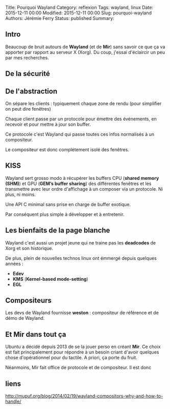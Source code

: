 Title: Pourquoi Wayland
Category: reflexion
Tags: wayland, linux
Date: 2015-12-11 00:00
Modified: 2015-12-11 00:00
Slug: pourquoi-wayland
Authors: Jérémie Ferry
Status: published
Summary:

## Intro

Beaucoup de bruit autours de **Wayland** (et de **Mir**) sans savoir ce que ça va apporter par rapport au serveur X (Xorg).
Du coup, j'essai d'éclaircir un peu par mes recherches.

## De la sécurité

## De l'abstraction

On sépare les clients : typiquement chaque zone de rendu (pour simplifier on peut dire fenêtres)

Chaque client passe par un protocole pour émettre des événements, en recevoir et pour mettre à jour son buffer.

Ce protocole c'est Wayland qui passe toutes ces infos normalisés à un compositeur.

Le compositeur est donc complétement isolé des fenêtres.

## KISS

Wayland sert grosso modo à récupérer les buffers CPU (**shared memory (SHM)**) et GPU (**GEM’s buffer sharing**) des différentes fenêtres et les transmettre avec leur ordre d'affichage à un composer via un protocole.
Ni plus, ni moins.

Une API C minimal sans prise en charge de buffer exotique.

Par conséquent plus simple à développer et à entretenir.

## Les bienfaits de la page blanche

Wayland c'est aussi un projet jeune qui ne traine pas les **deadcodes** de Xorg et son historique.

De plus, plein de nouvelles technos linux ont émmergé depuis quelques années :

- **Edev**
- **KMS** (**Kernel-based mode-setting**)
- **EGL** 

## Compositeurs

Les devs de Wayland fournisse **weston** : compositeur de référence et de démo de Wayland.

## Et Mir dans tout ça

Ubuntu a décidé depuis 2013 de se la jouer perso en créant **Mir**.
Ce choix est fait principalement pour répondre à un besoin criant d'avoir quelques chose d'opérationnel pour du tactile.
A priori, ça porte du fruit.

Néanmoins, Mir fait office de protocole et de compositeur.
Il est donc 

## liens

http://mupuf.org/blog/2014/02/19/wayland-compositors-why-and-how-to-handle/
